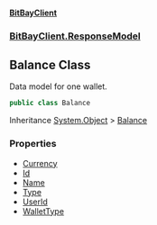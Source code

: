 #### [BitBayClient](./index.md 'index')
### [BitBayClient.ResponseModel](./BitBayClient-ResponseModel.md 'BitBayClient.ResponseModel')
## Balance Class
Data model for one wallet.  
```csharp
public class Balance
```
Inheritance [System.Object](https://docs.microsoft.com/en-us/dotnet/api/System.Object 'System.Object') &gt; [Balance](./BitBayClient-ResponseModel-Balance.md 'BitBayClient.ResponseModel.Balance')  
### Properties
- [Currency](./BitBayClient-ResponseModel-Balance-Currency.md 'BitBayClient.ResponseModel.Balance.Currency')
- [Id](./BitBayClient-ResponseModel-Balance-Id.md 'BitBayClient.ResponseModel.Balance.Id')
- [Name](./BitBayClient-ResponseModel-Balance-Name.md 'BitBayClient.ResponseModel.Balance.Name')
- [Type](./BitBayClient-ResponseModel-Balance-Type.md 'BitBayClient.ResponseModel.Balance.Type')
- [UserId](./BitBayClient-ResponseModel-Balance-UserId.md 'BitBayClient.ResponseModel.Balance.UserId')
- [WalletType](./BitBayClient-ResponseModel-Balance-WalletType.md 'BitBayClient.ResponseModel.Balance.WalletType')
